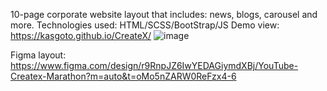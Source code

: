 10-page corporate website layout that includes: news, blogs, carousel and more.
Technologies used: HTML/SCSS/BootStrap/JS
Demo view: https://kasgoto.github.io/CreateX/
![image](https://github.com/user-attachments/assets/01a1c9b5-1602-4c8c-a314-5a895ea9d09e)

Figma layout: https://www.figma.com/design/r9RnpJZ6IwYEDAGiymdXBj/YouTube-Createx-Marathon?m=auto&t=oMo5nZARW0ReFzx4-6
